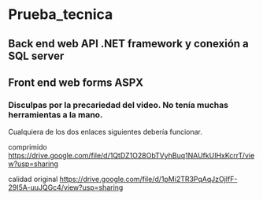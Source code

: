 # Prueba_tecnica

## Back end web API .NET framework y conexión a SQL server
 
## Front end web forms ASPX


### Disculpas por la precariedad del video. No tenía muchas herramientas a la mano. 

Cualquiera de los dos enlaces siguientes debería funcionar. 

comprimido
https://drive.google.com/file/d/1QtDZ1O28ObTVyhBuq1NAUfkUIHxKcrrT/view?usp=sharing

calidad original 
https://drive.google.com/file/d/1pMi2TR3PqAqJzOjlfF-29I5A-uuJQGc4/view?usp=sharing

